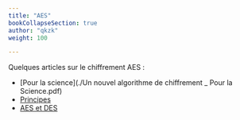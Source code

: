 ```yaml
---
title: "AES"
bookCollapseSection: true
author: "qkzk"
weight: 100

---
```


Quelques articles sur le chiffrement AES :

* [Pour la science](./Un nouvel algorithme de chiffrement _ Pour la Science.pdf)
* [Principes](./aes.pdf)
* [AES et DES](./des-aes.pdf)
